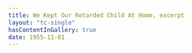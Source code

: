 ```yaml
--- 
title: We Kept Our Retarded Child At Home, excerpt
layout: "tc-single"
hasContentInGallery: true
date: 1955-11-01
--- 
```

